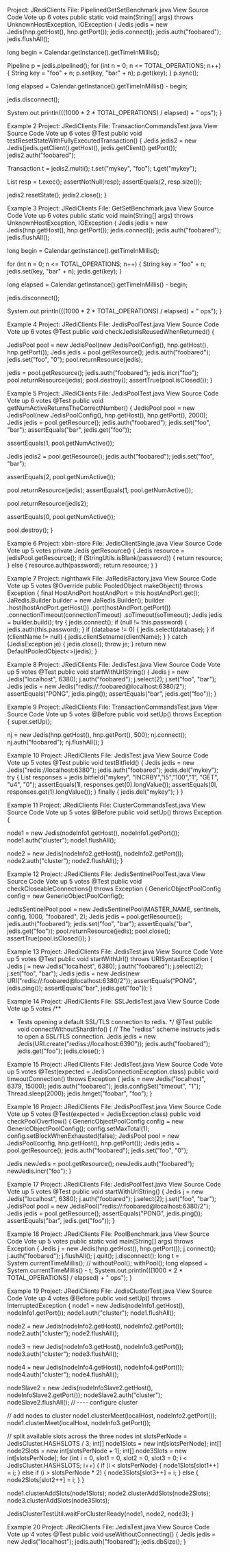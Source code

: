 Project: JRediClients   File: PipelinedGetSetBenchmark.java   View Source Code	Vote up	6 votes
public static void main(String[] args) throws UnknownHostException, IOException {
  Jedis jedis = new Jedis(hnp.getHost(), hnp.getPort());
  jedis.connect();
  jedis.auth("foobared");
  jedis.flushAll();

  long begin = Calendar.getInstance().getTimeInMillis();

  Pipeline p = jedis.pipelined();
  for (int n = 0; n <= TOTAL_OPERATIONS; n++) {
    String key = "foo" + n;
    p.set(key, "bar" + n);
    p.get(key);
  }
  p.sync();

  long elapsed = Calendar.getInstance().getTimeInMillis() - begin;

  jedis.disconnect();

  System.out.println(((1000 * 2 * TOTAL_OPERATIONS) / elapsed) + " ops");
}
  
Example 2
Project: JRediClients   File: TransactionCommandsTest.java   View Source Code	Vote up	6 votes
@Test
public void testResetStateWithFullyExecutedTransaction() {
  Jedis jedis2 = new Jedis(jedis.getClient().getHost(), jedis.getClient().getPort());
  jedis2.auth("foobared");

  Transaction t = jedis2.multi();
  t.set("mykey", "foo");
  t.get("mykey");

  List<Object> resp = t.exec();
  assertNotNull(resp);
  assertEquals(2, resp.size());

  jedis2.resetState();
  jedis2.close();
}
  
Example 3
Project: JRediClients   File: GetSetBenchmark.java   View Source Code	Vote up	6 votes
public static void main(String[] args) throws UnknownHostException, IOException {
  Jedis jedis = new Jedis(hnp.getHost(), hnp.getPort());
  jedis.connect();
  jedis.auth("foobared");
  jedis.flushAll();

  long begin = Calendar.getInstance().getTimeInMillis();

  for (int n = 0; n <= TOTAL_OPERATIONS; n++) {
    String key = "foo" + n;
    jedis.set(key, "bar" + n);
    jedis.get(key);
  }

  long elapsed = Calendar.getInstance().getTimeInMillis() - begin;

  jedis.disconnect();

  System.out.println(((1000 * 2 * TOTAL_OPERATIONS) / elapsed) + " ops");
}
 
Example 4
Project: JRediClients   File: JedisPoolTest.java   View Source Code	Vote up	6 votes
@Test
public void checkJedisIsReusedWhenReturned() {

  JedisPool pool = new JedisPool(new JedisPoolConfig(), hnp.getHost(), hnp.getPort());
  Jedis jedis = pool.getResource();
  jedis.auth("foobared");
  jedis.set("foo", "0");
  pool.returnResource(jedis);

  jedis = pool.getResource();
  jedis.auth("foobared");
  jedis.incr("foo");
  pool.returnResource(jedis);
  pool.destroy();
  assertTrue(pool.isClosed());
}
 
Example 5
Project: JRediClients   File: JedisPoolTest.java   View Source Code	Vote up	6 votes
@Test
public void getNumActiveReturnsTheCorrectNumber() {
  JedisPool pool = new JedisPool(new JedisPoolConfig(), hnp.getHost(), hnp.getPort(), 2000);
  Jedis jedis = pool.getResource();
  jedis.auth("foobared");
  jedis.set("foo", "bar");
  assertEquals("bar", jedis.get("foo"));

  assertEquals(1, pool.getNumActive());

  Jedis jedis2 = pool.getResource();
  jedis.auth("foobared");
  jedis.set("foo", "bar");

  assertEquals(2, pool.getNumActive());

  pool.returnResource(jedis);
  assertEquals(1, pool.getNumActive());

  pool.returnResource(jedis2);

  assertEquals(0, pool.getNumActive());

  pool.destroy();
}
  
Example 6
Project: xbin-store   File: JedisClientSingle.java   View Source Code	Vote up	5 votes
private Jedis getResource() {
    Jedis resource = jedisPool.getResource();
    if (StringUtils.isBlank(password)) {
        return resource;
    } else {
        resource.auth(password);
        return resource;
    }
}
 
Example 7
Project: nighthawk   File: JaRedisFactory.java   View Source Code	Vote up	5 votes
@Override
public PooledObject<Jedis> makeObject() throws Exception {
    final HostAndPort hostAndPort = this.hostAndPort.get();
    JaRedis.Builder builder = new JaRedis.Builder();
    builder
            .host(hostAndPort.getHost())
            .port(hostAndPort.getPort())
            .connectionTimeout(connectionTimeout)
            .soTimeout(soTimeout);
    Jedis jedis = builder.build();
    try {
        jedis.connect();
        if (null != this.password) {
            jedis.auth(this.password);
        }
        if (database != 0) {
            jedis.select(database);
        }
        if (clientName != null) {
            jedis.clientSetname(clientName);
        }
    } catch (JedisException je) {
        jedis.close();
        throw je;
    }
    return new DefaultPooledObject<>(jedis);
}
 
Example 8
Project: JRediClients   File: JedisTest.java   View Source Code	Vote up	5 votes
@Test
public void startWithUrlString() {
  Jedis j = new Jedis("localhost", 6380);
  j.auth("foobared");
  j.select(2);
  j.set("foo", "bar");
  Jedis jedis = new Jedis("redis://:foobared@localhost:6380/2");
  assertEquals("PONG", jedis.ping());
  assertEquals("bar", jedis.get("foo"));
}
 
Example 9
Project: JRediClients   File: TransactionCommandsTest.java   View Source Code	Vote up	5 votes
@Before
public void setUp() throws Exception {
  super.setUp();

  nj = new Jedis(hnp.getHost(), hnp.getPort(), 500);
  nj.connect();
  nj.auth("foobared");
  nj.flushAll();
}
 
Example 10
Project: JRediClients   File: JedisTest.java   View Source Code	Vote up	5 votes
@Test
public void testBitfield() {
  Jedis jedis = new Jedis("redis://localhost:6380");
  jedis.auth("foobared");
  jedis.del("mykey");
  try {
    List<Long> responses = jedis.bitfield("mykey", "INCRBY","i5","100","1", "GET", "u4", "0");
    assertEquals(1l, responses.get(0).longValue());
    assertEquals(0l, responses.get(1).longValue());
  } finally {
    jedis.del("mykey");
  }
}
 
Example 11
Project: JRediClients   File: ClusterCommandsTest.java   View Source Code	Vote up	5 votes
@Before
public void setUp() throws Exception {

  node1 = new Jedis(nodeInfo1.getHost(), nodeInfo1.getPort());
  node1.auth("cluster");
  node1.flushAll();

  node2 = new Jedis(nodeInfo2.getHost(), nodeInfo2.getPort());
  node2.auth("cluster");
  node2.flushAll();
}
 
Example 12
Project: JRediClients   File: JedisSentinelPoolTest.java   View Source Code	Vote up	5 votes
@Test
public void checkCloseableConnections() throws Exception {
  GenericObjectPoolConfig config = new GenericObjectPoolConfig();

  JedisSentinelPool pool = new JedisSentinelPool(MASTER_NAME, sentinels, config, 1000,
      "foobared", 2);
  Jedis jedis = pool.getResource();
  jedis.auth("foobared");
  jedis.set("foo", "bar");
  assertEquals("bar", jedis.get("foo"));
  pool.returnResource(jedis);
  pool.close();
  assertTrue(pool.isClosed());
}
 
Example 13
Project: JRediClients   File: JedisTest.java   View Source Code	Vote up	5 votes
@Test
public void startWithUrl() throws URISyntaxException {
  Jedis j = new Jedis("localhost", 6380);
  j.auth("foobared");
  j.select(2);
  j.set("foo", "bar");
  Jedis jedis = new Jedis(new URI("redis://:foobared@localhost:6380/2"));
  assertEquals("PONG", jedis.ping());
  assertEquals("bar", jedis.get("foo"));
}
 
Example 14
Project: JRediClients   File: SSLJedisTest.java   View Source Code	Vote up	5 votes
/**
 * Tests opening a default SSL/TLS connection to redis.
 */
@Test
public void connectWithoutShardInfo() {
  // The "rediss" scheme instructs jedis to open a SSL/TLS connection.
  Jedis jedis = new Jedis(URI.create("rediss://localhost:6390"));
  jedis.auth("foobared");
  jedis.get("foo");
  jedis.close();
}
 
Example 15
Project: JRediClients   File: JedisTest.java   View Source Code	Vote up	5 votes
@Test(expected = JedisConnectionException.class)
public void timeoutConnection() throws Exception {
  jedis = new Jedis("localhost", 6379, 15000);
  jedis.auth("foobared");
  jedis.configSet("timeout", "1");
  Thread.sleep(2000);
  jedis.hmget("foobar", "foo");
}
 
Example 16
Project: JRediClients   File: JedisPoolTest.java   View Source Code	Vote up	5 votes
@Test(expected = JedisException.class)
public void checkPoolOverflow() {
  GenericObjectPoolConfig config = new GenericObjectPoolConfig();
  config.setMaxTotal(1);
  config.setBlockWhenExhausted(false);
  JedisPool pool = new JedisPool(config, hnp.getHost(), hnp.getPort());
  Jedis jedis = pool.getResource();
  jedis.auth("foobared");
  jedis.set("foo", "0");

  Jedis newJedis = pool.getResource();
  newJedis.auth("foobared");
  newJedis.incr("foo");
}
 
Example 17
Project: JRediClients   File: JedisPoolTest.java   View Source Code	Vote up	5 votes
@Test
public void startWithUrlString() {
  Jedis j = new Jedis("localhost", 6380);
  j.auth("foobared");
  j.select(2);
  j.set("foo", "bar");
  JedisPool pool = new JedisPool("redis://:foobared@localhost:6380/2");
  Jedis jedis = pool.getResource();
  assertEquals("PONG", jedis.ping());
  assertEquals("bar", jedis.get("foo"));
}
 
Example 18
Project: JRediClients   File: PoolBenchmark.java   View Source Code	Vote up	5 votes
public static void main(String[] args) throws Exception {
  Jedis j = new Jedis(hnp.getHost(), hnp.getPort());
  j.connect();
  j.auth("foobared");
  j.flushAll();
  j.quit();
  j.disconnect();
  long t = System.currentTimeMillis();
  // withoutPool();
  withPool();
  long elapsed = System.currentTimeMillis() - t;
  System.out.println(((1000 * 2 * TOTAL_OPERATIONS) / elapsed) + " ops");
}
 
Example 19
Project: JRediClients   File: JedisClusterTest.java   View Source Code	Vote up	4 votes
@Before
public void setUp() throws InterruptedException {
  node1 = new Jedis(nodeInfo1.getHost(), nodeInfo1.getPort());
  node1.auth("cluster");
  node1.flushAll();

  node2 = new Jedis(nodeInfo2.getHost(), nodeInfo2.getPort());
  node2.auth("cluster");
  node2.flushAll();

  node3 = new Jedis(nodeInfo3.getHost(), nodeInfo3.getPort());
  node3.auth("cluster");
  node3.flushAll();

  node4 = new Jedis(nodeInfo4.getHost(), nodeInfo4.getPort());
  node4.auth("cluster");
  node4.flushAll();

  nodeSlave2 = new Jedis(nodeInfoSlave2.getHost(), nodeInfoSlave2.getPort());
  nodeSlave2.auth("cluster");
  nodeSlave2.flushAll();
  // ---- configure cluster

  // add nodes to cluster
  node1.clusterMeet(localHost, nodeInfo2.getPort());
  node1.clusterMeet(localHost, nodeInfo3.getPort());

  // split available slots across the three nodes
  int slotsPerNode = JedisCluster.HASHSLOTS / 3;
  int[] node1Slots = new int[slotsPerNode];
  int[] node2Slots = new int[slotsPerNode + 1];
  int[] node3Slots = new int[slotsPerNode];
  for (int i = 0, slot1 = 0, slot2 = 0, slot3 = 0; i < JedisCluster.HASHSLOTS; i++) {
    if (i < slotsPerNode) {
      node1Slots[slot1++] = i;
    } else if (i > slotsPerNode * 2) {
      node3Slots[slot3++] = i;
    } else {
      node2Slots[slot2++] = i;
    }
  }

  node1.clusterAddSlots(node1Slots);
  node2.clusterAddSlots(node2Slots);
  node3.clusterAddSlots(node3Slots);

  JedisClusterTestUtil.waitForClusterReady(node1, node2, node3);
}
 
Example 20
Project: JRediClients   File: JedisTest.java   View Source Code	Vote up	4 votes
@Test
public void useWithoutConnecting() {
  Jedis jedis = new Jedis("localhost");
  jedis.auth("foobared");
  jedis.dbSize();
}
 